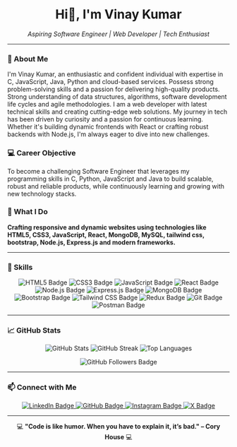 <h1 align="center">Hi👋, I'm Vinay Kumar</h1>

<p align="center">
  <em>Aspiring Software Engineer | Web Developer | Tech Enthusiast </em>
</p>

---

### 🚀 About Me

I'm Vinay Kumar, an enthusiastic and confident individual with expertise in C, JavaScript, Java, Python and cloud-based services. Possess strong problem-solving skills and a passion for delivering high-quality products. Strong understanding of data structures, algorithms, software development life cycles and agile methodologies. I am a web developer with latest technical skills and creating cutting-edge web solutions. My journey in tech has been driven by curiosity and a passion for continuous learning. Whether it's building dynamic frontends with React or crafting robust backends with Node.js, I'm always eager to dive into new challenges.

### 💻 Career Objective
To become a challenging Software Engineer that leverages my programming skills in C, Python, JavaScript and Java to build scalable, robust and reliable products, while continuously learning and growing with new technology stacks.

### 🌟 What I Do

 **Crafting responsive and dynamic websites using technologies like HTML5, CSS3, JavaScript, React, MongoDB, MySQL, tailwind css, bootstrap, Node.js, Express.js and modern frameworks.**
 
 ---

### 💼 Skills

<p align="center">
  <img src="https://img.shields.io/badge/HTML5-%23E34F26.svg?style=for-the-badge&logo=html5&logoColor=white" alt="HTML5 Badge">
  <img src="https://img.shields.io/badge/CSS3-%231572B6.svg?style=for-the-badge&logo=css3&logoColor=white" alt="CSS3 Badge">
  <img src="https://img.shields.io/badge/JavaScript-%23F7DF1E.svg?style=for-the-badge&logo=javascript&logoColor=black" alt="JavaScript Badge">
  <img src="https://img.shields.io/badge/React-%2361DAFB.svg?style=for-the-badge&logo=react&logoColor=black" alt="React Badge">
  <img src="https://img.shields.io/badge/Node.js-%23339933.svg?style=for-the-badge&logo=nodedotjs&logoColor=white" alt="Node.js Badge">
  <img src="https://img.shields.io/badge/Express.js-%23000000.svg?style=for-the-badge&logo=express&logoColor=white" alt="Express.js Badge">
  <img src="https://img.shields.io/badge/MongoDB-%2347A248.svg?style=for-the-badge&logo=mongodb&logoColor=white" alt="MongoDB Badge">
  <img src="https://img.shields.io/badge/Bootstrap-%23563D7C.svg?style=for-the-badge&logo=bootstrap&logoColor=white" alt="Bootstrap Badge">
  <img src="https://img.shields.io/badge/Tailwind_CSS-%2306B6D4.svg?style=for-the-badge&logo=tailwindcss&logoColor=white" alt="Tailwind CSS Badge">
  <img src="https://img.shields.io/badge/Redux-%23764ABC.svg?style=for-the-badge&logo=redux&logoColor=white" alt="Redux Badge">
  <img src="https://img.shields.io/badge/Git-%23F05033.svg?style=for-the-badge&logo=git&logoColor=white" alt="Git Badge">
  <img src="https://img.shields.io/badge/Postman-%23FF6C37.svg?style=for-the-badge&logo=postman&logoColor=white" alt="Postman Badge">
</p>

---

### 📈 GitHub Stats

<p align="center">
  <img src="https://github-readme-stats.vercel.app/api?username=Er-VinayKumar639&show_icons=true&theme=radical" alt="GitHub Stats">
  <img src="https://github-readme-streak-stats.herokuapp.com/?user=Er-VinayKumar639&theme=radical" alt="GitHub Streak">
  <img src="https://github-readme-stats.vercel.app/api/top-langs/?username=Er-VinayKumar639&layout=compact&theme=radical" alt="Top Languages">
</p>
<p align="center">
  <img src="https://img.shields.io/github/followers/Er-VinayKumar639?style=social" alt="GitHub Followers Badge">
</p>

---

### 📫 Connect with Me

<p align="center">
  <a href="https://www.linkedin.com/in/vinay-kumar-96820322a/">
    <img src="https://img.shields.io/badge/LinkedIn-%230077B5.svg?style=for-the-badge&logo=linkedin&logoColor=white" alt="LinkedIn Badge">
  </a>
  <a href="https://github.com/Er-VinayKumar639">
    <img src="https://img.shields.io/badge/GitHub-%23121011.svg?style=for-the-badge&logo=github&logoColor=white" alt="GitHub Badge">
  </a>
  <a href="https://www.instagram.com/_er._vinaychaurasiya/">
    <img src="https://img.shields.io/badge/Instagram-%23E4405F.svg?style=for-the-badge&logo=instagram&logoColor=white" alt="Instagram Badge">
  </a>
  <a href="https://x.com/ErVinayKumar639">
    <img src="https://img.shields.io/badge/X-%23000000.svg?style=for-the-badge&logo=x&logoColor=white" alt="X Badge">
  </a>
</p>

---

<p align="center">
  💻 <strong>"Code is like humor. When you have to explain it, it’s bad." – Cory House</strong> 💻
</p>
